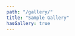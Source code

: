 ```yaml
---
path: "/gallery/"
title: "Sample Gallery"
hasGallery: true
---
```


<gallery>
  <gallery-image name="img1"></gallery-image>
  <gallery-image name="img3"></gallery-image>
  <gallery-image name="img4"></gallery-image>
  <gallery-image name="img5"></gallery-image>
  <gallery-image name="img6"></gallery-image>
  <gallery-image name="img7"></gallery-image>
  <gallery-image name="img8"></gallery-image>
  <gallery-image name="img9"></gallery-image>
  <gallery-image name="img10"></gallery-image>
  <gallery-image name="img11"></gallery-image>
  <gallery-image name="img12"></gallery-image>
  <gallery-image name="img13"></gallery-image>
  <gallery-image name="img14"></gallery-image>
  <gallery-image name="img15"></gallery-image>
</gallery>
